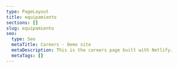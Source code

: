 ```yaml
---
type: PageLayout
title: equipamiento
sections: []
slug: equipamiento
seo:
  type: Seo
  metaTitle: Careers - Demo site
  metaDescription: This is the careers page built with Netlify.
  metaTags: []
---
```

